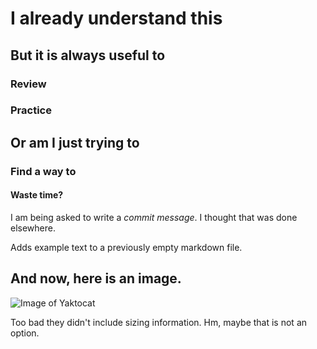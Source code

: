 # I already understand this

## But it is always useful to

### Review

### Practice

## Or am I just trying to

### Find a way to

#### Waste time?

I am being asked to write a *commit message*. I thought that was done elsewhere.

Adds example text to a previously empty markdown file.

## And now, here is an image.

![Image of Yaktocat](https://octodex.github.com/images/yaktocat.png)

Too bad they didn't include sizing information. Hm, maybe that is not an option.
